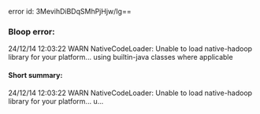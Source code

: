 error id: 3MevihDiBDqSMhPjHjw/Ig==
### Bloop error:

24/12/14 12:03:22 WARN NativeCodeLoader: Unable to load native-hadoop library for your platform... using builtin-java classes where applicable
#### Short summary: 

24/12/14 12:03:22 WARN NativeCodeLoader: Unable to load native-hadoop library for your platform... u...